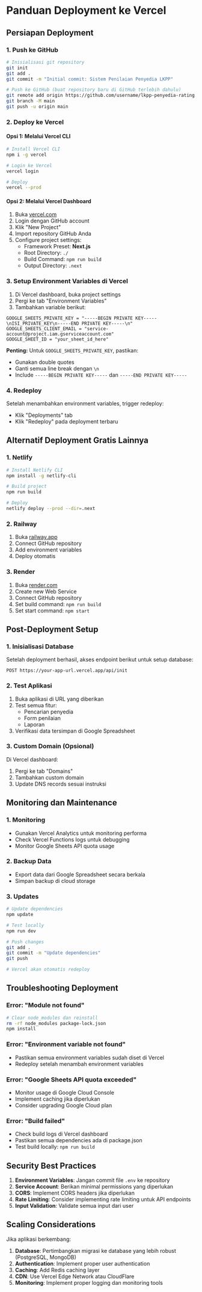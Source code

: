 # Panduan Deployment ke Vercel

## Persiapan Deployment

### 1. Push ke GitHub
```bash
# Inisialisasi git repository
git init
git add .
git commit -m "Initial commit: Sistem Penilaian Penyedia LKPP"

# Push ke GitHub (buat repository baru di GitHub terlebih dahulu)
git remote add origin https://github.com/username/lkpp-penyedia-rating.git
git branch -M main
git push -u origin main
```

### 2. Deploy ke Vercel

#### Opsi 1: Melalui Vercel CLI
```bash
# Install Vercel CLI
npm i -g vercel

# Login ke Vercel
vercel login

# Deploy
vercel --prod
```

#### Opsi 2: Melalui Vercel Dashboard
1. Buka [vercel.com](https://vercel.com)
2. Login dengan GitHub account
3. Klik "New Project"
4. Import repository GitHub Anda
5. Configure project settings:
   - Framework Preset: **Next.js**
   - Root Directory: `./`
   - Build Command: `npm run build`
   - Output Directory: `.next`

### 3. Setup Environment Variables di Vercel

1. Di Vercel dashboard, buka project settings
2. Pergi ke tab "Environment Variables"
3. Tambahkan variable berikut:

```
GOOGLE_SHEETS_PRIVATE_KEY = "-----BEGIN PRIVATE KEY-----\nISI_PRIVATE_KEY\n-----END PRIVATE KEY-----\n"
GOOGLE_SHEETS_CLIENT_EMAIL = "service-account@project.iam.gserviceaccount.com"
GOOGLE_SHEET_ID = "your_sheet_id_here"
```

**Penting:** Untuk `GOOGLE_SHEETS_PRIVATE_KEY`, pastikan:
- Gunakan double quotes
- Ganti semua line break dengan `\n`
- Include `-----BEGIN PRIVATE KEY-----` dan `-----END PRIVATE KEY-----`

### 4. Redeploy
Setelah menambahkan environment variables, trigger redeploy:
- Klik "Deployments" tab
- Klik "Redeploy" pada deployment terbaru

## Alternatif Deployment Gratis Lainnya

### 1. Netlify
```bash
# Install Netlify CLI
npm install -g netlify-cli

# Build project
npm run build

# Deploy
netlify deploy --prod --dir=.next
```

### 2. Railway
1. Buka [railway.app](https://railway.app)
2. Connect GitHub repository
3. Add environment variables
4. Deploy otomatis

### 3. Render
1. Buka [render.com](https://render.com)
2. Create new Web Service
3. Connect GitHub repository
4. Set build command: `npm run build`
5. Set start command: `npm start`

## Post-Deployment Setup

### 1. Inisialisasi Database
Setelah deployment berhasil, akses endpoint berikut untuk setup database:
```
POST https://your-app-url.vercel.app/api/init
```

### 2. Test Aplikasi
1. Buka aplikasi di URL yang diberikan
2. Test semua fitur:
   - Pencarian penyedia
   - Form penilaian
   - Laporan
3. Verifikasi data tersimpan di Google Spreadsheet

### 3. Custom Domain (Opsional)
Di Vercel dashboard:
1. Pergi ke tab "Domains"
2. Tambahkan custom domain
3. Update DNS records sesuai instruksi

## Monitoring dan Maintenance

### 1. Monitoring
- Gunakan Vercel Analytics untuk monitoring performa
- Check Vercel Functions logs untuk debugging
- Monitor Google Sheets API quota usage

### 2. Backup Data
- Export data dari Google Spreadsheet secara berkala
- Simpan backup di cloud storage

### 3. Updates
```bash
# Update dependencies
npm update

# Test locally
npm run dev

# Push changes
git add .
git commit -m "Update dependencies"
git push

# Vercel akan otomatis redeploy
```

## Troubleshooting Deployment

### Error: "Module not found"
```bash
# Clear node_modules dan reinstall
rm -rf node_modules package-lock.json
npm install
```

### Error: "Environment variable not found"
- Pastikan semua environment variables sudah diset di Vercel
- Redeploy setelah menambah environment variables

### Error: "Google Sheets API quota exceeded"
- Monitor usage di Google Cloud Console
- Implement caching jika diperlukan
- Consider upgrading Google Cloud plan

### Error: "Build failed"
- Check build logs di Vercel dashboard
- Pastikan semua dependencies ada di package.json
- Test build locally: `npm run build`

## Security Best Practices

1. **Environment Variables**: Jangan commit file `.env` ke repository
2. **Service Account**: Berikan minimal permissions yang diperlukan
3. **CORS**: Implement CORS headers jika diperlukan
4. **Rate Limiting**: Consider implementing rate limiting untuk API endpoints
5. **Input Validation**: Validate semua input dari user

## Scaling Considerations

Jika aplikasi berkembang:
1. **Database**: Pertimbangkan migrasi ke database yang lebih robust (PostgreSQL, MongoDB)
2. **Authentication**: Implement proper user authentication
3. **Caching**: Add Redis caching layer
4. **CDN**: Use Vercel Edge Network atau CloudFlare
5. **Monitoring**: Implement proper logging dan monitoring tools
